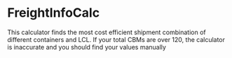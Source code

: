 # FreightInfoCalc
This calculator finds the most cost efficient shipment combination of different containers and LCL. 
If your total CBMs are over 120, the calculator is inaccurate and you should find your values manually 
